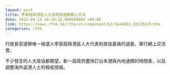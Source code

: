 ```yaml
---
layout: post
title: 李家超與港區人大及政協選委網上交流
date: 2022-04-19 18:19:32.000000000 +08:00
link: https://news.rthk.hk/rthk/ch/component/k2/1644683-20220419.htm
categories: rthk
---
```


行政長官選舉唯一候選人李家超與港區人大代表和政協委員的選委，舉行網上交流會。

不少發言的人大政協都期望，新一屆政府盡快訂出本港與內地通關的時間表，以及調整海外返港人士的檢疫措施。
